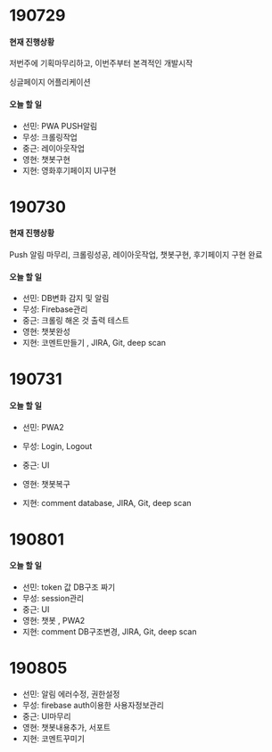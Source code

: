 # 190729

#### 현재 진행상황

저번주에 기획마무리하고, 이번주부터 본격적인 개발시작

싱글페이지 어플리케이션

 

#### 오늘 할 일 

* 선민: PWA PUSH알림
* 무성: 크롤링작업
* 중근: 레이아웃작업
* 영현: 챗봇구현 
* 지현: 영화후기페이지 UI구현



# 190730

#### 현재 진행상황

Push 알림 마무리, 크롤링성공, 레이아웃작업, 챗봇구현, 후기페이지 구현 완료



#### 오늘 할 일

* 선민:  DB변화 감지 및 알림
* 무성: Firebase관리 
* 중근: 크롤링 해온 것 출력 테스트
* 영현: 챗봇완성
* 지현: 코멘트만들기 , JIRA, Git, deep scan



# 190731

#### 오늘 할 일

* 선민: PWA2

* 무성: Login, Logout 

* 중근: UI 

* 영현: 챗봇복구

* 지현: comment  database, JIRA, Git, deep scan

  

# 190801

#### 오늘 할 일

* 선민: token 값 DB구조 짜기
* 무성: session관리
* 중근: UI 
* 영현: 챗봇 , PWA2
* 지현: comment DB구조변경, JIRA, Git, deep scan



# 190805

* 선민: 알림 에러수정, 권한설정
* 무성: firebase auth이용한 사용자정보관리
* 중근: UI마무리
* 영현: 챗봇내용추가, 서포트
* 지현: 코멘트꾸미기